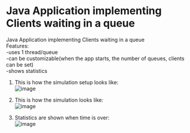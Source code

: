 # Java Application implementing Clients waiting in a queue
Java Application implementing Clients waiting in a queue  
Features:    
-uses 1 thread/queue  
-can be customizable(when the app starts, the number of queues, clients can be set)  
-shows statistics  
  
    
     
1. This is how the simulation setup looks like:  
![image](https://user-images.githubusercontent.com/37183688/42727908-993fb638-87b7-11e8-8518-eebe3df98125.png)  
  
  
   
2. This is how the simulation looks like:    
![image](https://user-images.githubusercontent.com/37183688/42727910-9dcdb006-87b7-11e8-9731-211431ba1039.png) 

3. Statistics are shown when time is over:   
![image](https://user-images.githubusercontent.com/37183688/42727913-a1d3668c-87b7-11e8-99a7-35443b6794f7.png)
